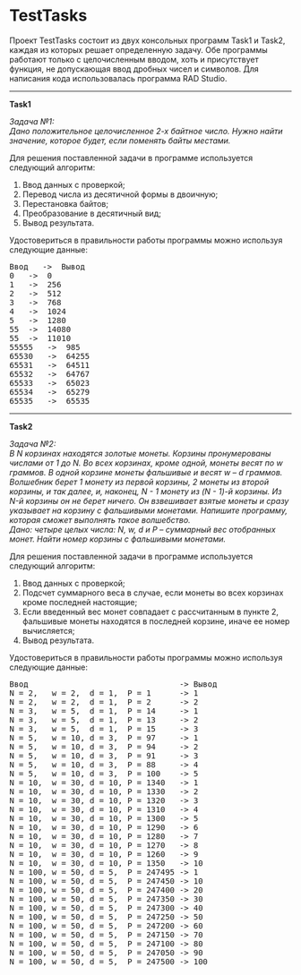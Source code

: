 # TestTasks
 
Проект TestTasks состоит из двух консольных программ Task1 и Task2, каждая из которых решает определенную задачу.
Обе программы работают только с целочисленным вводом, хоть и присутствует функция, не допускающая ввод дробных чисел и символов.
Для написания кода использовалась программа RAD Studio.

--------------------------------------------------

<b>Task1</b>

<i>Задача №1:<br>
Дано положительное целочисленное 2-х байтное число. Нужно найти значение, которое будет, если поменять байты местами.</i>

Для решения поставленной задачи в программе используется следующий алгоритм:
1. Ввод данных с проверкой;
2. Перевод числа из десятичной формы в двоичную;
3. Перестановка байтов;
4. Преобразование в десятичный вид;
5. Вывод результата.

Удостовериться в правильности работы программы можно используя следующие данные:
<pre>Ввод	->	Вывод
0	->	0
1	->	256
2	->	512
3	->	768
4	->	1024
5	->	1280
55	->	14080
55	->	11010
55555	->	985
65530	->	64255
65531	->	64511
65532	->	64767
65533	->	65023
65534	->	65279
65535	->	65535</pre>

--------------------------------------------------

<b>Task2</b>

<i>Задача №2:<br>
В N корзинах находятся золотые монеты. Корзины пронумерованы числами от 1 до N. Во всех корзинах, кроме одной, монеты весят по w граммов. В одной корзине монеты фальшивые и весят w – d граммов. Волшебник берет 1 монету из первой корзины, 2 монеты из второй корзины, и так далее, и, наконец, N - 1 монету из (N - 1)-й корзины. Из N-й корзины он не берет ничего. Он взвешивает взятые монеты и сразу указывает на корзину с фальшивыми монетами. Напишите программу, которая сможет выполнять такое волшебство.<br>
Дано: четыре целых числа: N, w, d и P – суммарный вес отобранных монет.
Найти номер корзины с фальшивыми монетами.</i>

Для решения поставленной задачи в программе используется следующий алгоритм:
1. Ввод данных с проверкой;
2. Подсчет суммарного веса в случае, если монеты во всех корзинах кроме последней настоящие;
3. Если введенный вес монет совпадает с рассчитанным в пункте 2, фальшивые монеты находятся в последней корзине, иначе ее номер вычисляется;
4. Вывод результата.

Удостовериться в правильности работы программы можно используя следующие данные:
<pre>Ввод                                -> Вывод
N = 2,   w = 2,  d = 1,  P = 1      -> 1
N = 2,   w = 2,  d = 1,  P = 2      -> 2
N = 3,   w = 5,  d = 1,  P = 14     -> 1
N = 3,   w = 5,  d = 1,  P = 13     -> 2
N = 3,   w = 5,  d = 1,  P = 15     -> 3
N = 5,   w = 10, d = 3,  P = 97     -> 1
N = 5,   w = 10, d = 3,  P = 94     -> 2
N = 5,   w = 10, d = 3,  P = 91     -> 3
N = 5,   w = 10, d = 3,  P = 88     -> 4
N = 5,   w = 10, d = 3,  P = 100    -> 5
N = 10,  w = 30, d = 10, P = 1340   -> 1
N = 10,  w = 30, d = 10, P = 1330   -> 2
N = 10,  w = 30, d = 10, P = 1320   -> 3
N = 10,  w = 30, d = 10, P = 1310   -> 4
N = 10,  w = 30, d = 10, P = 1300   -> 5
N = 10,  w = 30, d = 10, P = 1290   -> 6
N = 10,  w = 30, d = 10, P = 1280   -> 7
N = 10,  w = 30, d = 10, P = 1270   -> 8
N = 10,  w = 30, d = 10, P = 1260   -> 9
N = 10,  w = 30, d = 10, P = 1350   -> 10
N = 100, w = 50, d = 5,  P = 247495 -> 1
N = 100, w = 50, d = 5,  P = 247450 -> 10
N = 100, w = 50, d = 5,  P = 247400 -> 20
N = 100, w = 50, d = 5,  P = 247350 -> 30
N = 100, w = 50, d = 5,  P = 247300 -> 40
N = 100, w = 50, d = 5,  P = 247250 -> 50
N = 100, w = 50, d = 5,  P = 247200 -> 60
N = 100, w = 50, d = 5,  P = 247150 -> 70
N = 100, w = 50, d = 5,  P = 247100 -> 80
N = 100, w = 50, d = 5,  P = 247050 -> 90
N = 100, w = 50, d = 5,  P = 247500 -> 100</pre>
